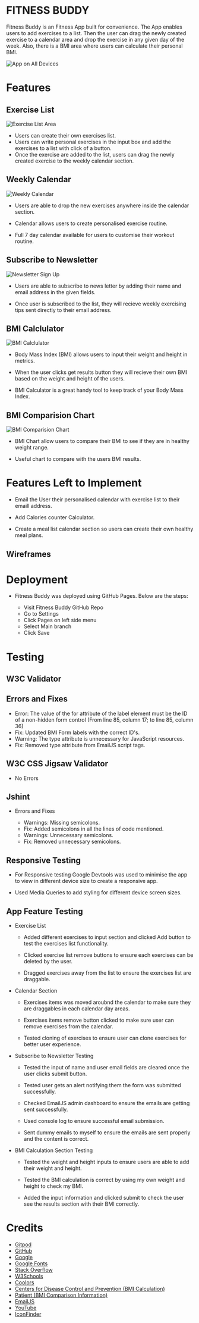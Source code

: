 # FITNESS BUDDY

Fitness Buddy is an Fitness App built for convenience. The App enables users to add exercises to a list. Then the user can drag the newly created exercise to a calendar area and drop the exercise in any given day of the week. Also, there is a BMI area where users can calculate their personal BMI. 

![App on All Devices](readme-files/screenshots/Fitness-app-mockup-devices.png)

# Features

## Exercise List

![Exercise List Area](readme-files/screenshots/exercise-list-section.png)

* Users can create their own exercises list.
* Users can write personal exercises in the input box and add the exercises to a list with click of a button.
* Once the exercise are added to the list, users can drag the newly created exercise to the weekly calendar section.

## Weekly Calendar

![Weekly Calendar](readme-files/screenshots/calendar-section.png)

* Users are able to drop the new exercises anywhere inside the calendar section.

* Calendar allows users to create personalised exercise routine.

* Full 7 day calendar available for users to customise their workout routine. 

## Subscribe to Newsletter

![Newsletter Sign Up](readme-files/screenshots/newsletter-section.png)

* Users are able to subscribe to news letter by adding their name and email address in the given fields.

* Once user is subscribed to the list, they will recieve weekly exercising tips sent directly to their email address.

## BMI Calclulator

![BMI Calclulator](readme-files/screenshots/bmi-calculator.png)

* Body Mass Index (BMI) allows users to input their weight and height in metrics.

* When the user clicks get results button they will recieve their own BMI based on the weight and height of the users.

* BMI Calculator is a great handy tool to keep track of your Body Mass Index.

## BMI Comparision Chart

![BMI Comparision Chart](readme-files/screenshots/bmi-info.png)

* BMI Chart allow users to compare their BMI to see if they are in healthy weight range. 

* Useful chart to compare with the users BMI results. 

# Features Left to Implement

* Email the User their personalised calendar with exercise list to their emaill address.

* Add Calories counter Calculator.

* Create a meal list calendar section so users can create their own healthy meal plans.

## Wireframes

# Deployment

* Fitness Buddy was deployed using GitHub Pages. Below are the steps:

    * Visit Fitness Buddy GitHub Repo
    * Go to Settings
    * Click Pages on left side menu
    * Select Main branch
    * Click Save

# Testing

## W3C Validator

## Errors and Fixes
        
* Error: The value of the for attribute of the label element must be the ID of a non-hidden form control (From line 85, column 17; to line 85, column 36)
* Fix: Updated BMI Form labels with the correct ID's.
* Warning: The type attribute is unnecessary for JavaScript resources.
* Fix: Removed type attribute from EmailJS script tags.

## W3C CSS Jigsaw Validator

* No Errors

## Jshint 

* Errors and Fixes

    * Warnings: Missing semicolons.
    * Fix: Added semicolons in all the lines of code mentioned.
    * Warnings: Unnecessary semicolons.
    * Fix: Removed unnecessary semicolons.

## Responsive Testing

* For Responsive testing Google Devtools was used to minimise the app to view in different device size to create a responsive app.

* Used Media Queries to add styling for different device screen sizes. 

## App Feature Testing

* Exercise List
        
    * Added different exercises to input section and clicked Add button to test the exercises list functionality. 

    * Clicked exercise list remove buttons to ensure each exercises can be deleted by the user. 

    * Dragged exercises away from the list to ensure the exercises list are draggable.

* Calendar Section

    * Exercises items was moved aroubnd the calendar to make sure they are draggables in each calendar day areas.

    * Exercises items remove button clicked to make sure user can remove exercises from the calendar.

    * Tested cloning of exercises to ensure user can clone exercises for better user experience. 

* Subscribe to Newsletter Testing

    * Tested the input of name and user email fields are cleared once the user clicks submit button.

    * Tested user gets an alert notifying them the form was submitted successfully. 

    * Checked EmailJS admin dashboard to ensure the emails are getting sent successfully.

    * Used console log to ensure successful email submission. 

    * Sent dummy emails to myself to ensure the emails are sent properly and the content is correct.

* BMI Calculation Section Testing

    * Tested the weight and height inputs to ensure users are able to add their weight and height.

    * Tested the BMI calculation is correct by using my own weight and height to check my BMI.

    * Added the input information and clicked submit to check the user see the results section with their BMI correctly.

# Credits

* [Gitpod](https://stackoverflow.com/)
* [GitHub](https://github.com/)
* [Google](https://www.google.com/)
* [Google Fonts](https://fonts.google.com/)
* [Stack Overflow](https://stackoverflow.com/)
* [W3Schools](https://www.w3schools.com/)
* [Coolors](https://coolors.co/palettes/trending)
* [Centers for Disease Control and Prevention (BMI Calculation)](https://www.cdc.gov/nccdphp/dnpao/growthcharts/training/bmiage/page5_1.html)
* [Patient (BMI Comparison Information)](https://patient.info/doctor/bmi-calculator-calculator)
* [EmailJS](https://www.emailjs.com/)
* [YouTube](https://www.youtube.com/)
* [IconFinder](https://www.iconfinder.com/search?q=exercise&price=free&license=gte__2)


